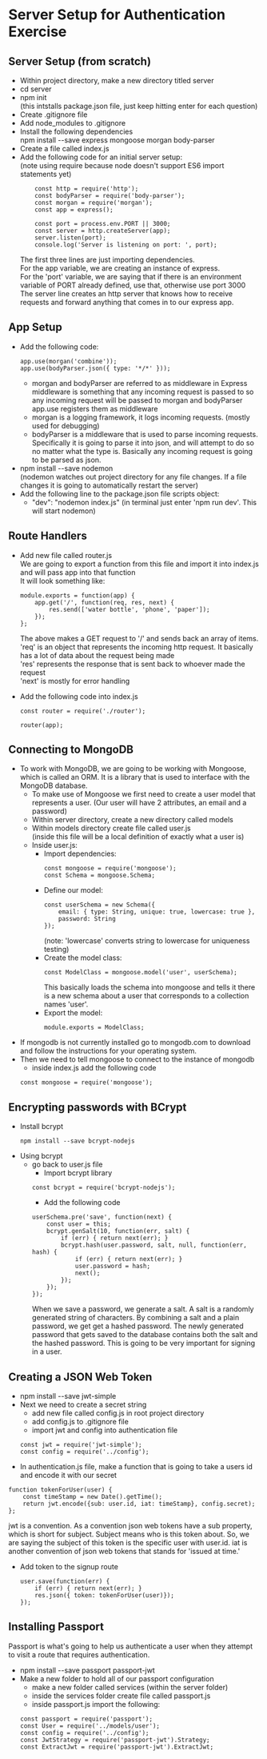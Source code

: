 # Server Setup for Authentication Exercise

## Server Setup (from scratch)  

- Within project directory, make a new directory titled server
- cd server
- npm init  
    (this intstalls package.json file, just keep hitting enter for each question)
- Create .gitignore file
- Add node_modules to .gitignore
- Install the following dependencies  
    npm install --save express mongoose morgan body-parser
- Create a file called index.js
- Add the following code for an initial server setup:  
    (note using require because node doesn't support ES6 import statements yet)  
    ```const express = require('express');
        const http = require('http');
        const bodyParser = require('body-parser');
        const morgan = require('morgan');
        const app = express();

        const port = process.env.PORT || 3000;
        const server = http.createServer(app);
        server.listen(port);
        console.log('Server is listening on port: ', port);
    ```
    The first three lines are just importing dependencies.  
    For the app variable, we are creating an instance of express.  
    For the 'port' variable, we are saying that if there is an environment variable of PORT already defined, use that, otherwise use port 3000  
    The server line creates an http server that knows how to receive requests and forward anything that comes in to our express app.

## App Setup
- Add the following code:
    ```
    app.use(morgan('combine'));
    app.use(bodyParser.json({ type: '*/*' }));
    ```
    - morgan and bodyParser are referred to as middleware in Express middleware is something that any incoming request is passed to so any incoming request will be passed to morgan and bodyParser app.use registers them as middleware
    - morgan is a logging framework, it logs incoming requests. (mostly used for debugging)
    - bodyParser is a middleware that is used to parse incoming requests. Specifically it is going to parse it into json, and will attempt to do so no matter what the type is. Basically any incoming request is going to be parsed as json.
- npm install --save nodemon  
    (nodemon watches out project directory for any file changes. If a file changes it is going to automatically restart the server)
- Add the following line to the package.json file scripts object:  
    - "dev": "nodemon index.js"
        (in terminal just enter 'npm run dev'. This will start nodemon)

## Route Handlers
- Add new file called router.js  
    We are going to export a function from this file and import it into index.js and will pass app into that function  
    It will look something like:  
    ```
    module.exports = function(app) {
        app.get('/', function(req, res, next) {
            res.send(['water bottle', 'phone', 'paper']);
        });
    };
    ```
    The above makes a GET request to '/' and sends back an array of items.  
    'req' is an object that represents the incoming http request. It basically has a lot of data about the request being made  
    'res' represents the response that is sent back to whoever made the request  
    'next' is mostly for error handling

- Add the following code into index.js 
    ```
    const router = require('./router');

    router(app);
    ```
## Connecting to MongoDB
- To work with MongoDB, we are going to be working with Mongoose, which is called an ORM.  It is a library that is used to interface with the MongoDB database.
    - To make use of Mongoose we first need to create a user model that represents a user. (Our user will have 2 attributes, an email and a password)
    - Within server directory, create a new directory called models
    - Within models directory create file called user.js  
    (inside this file will be a local definition of exactly what a user is)
    - Inside user.js:
        - Import dependencies:  
            ```
            const mongoose = require('mongoose');
            const Schema = mongoose.Schema;
            ```
        - Define our model:  
            ```
            const userSchema = new Schema({
                email: { type: String, unique: true, lowercase: true },
                password: String
            });
            ```
            (note: 'lowercase' converts string to lowercase for uniqueness testing)
        - Create the model class:  
            ```
            const ModelClass = mongoose.model('user', userSchema);
            ```
            This basically loads the schema into mongoose  and tells it there is a new schema about a user that corresponds to a collection names 'user'.
        - Export the model:
            ```
            module.exports = ModelClass;
            ```
- If mongodb is not currently installed go to mongodb.com to download and follow the instructions for your operating system.
- Then we need to tell mongoose to connect to the instance of mongodb  
     - inside index.js add the following code
     ```
     const mongoose = require('mongoose');

## Encrypting passwords with BCrypt
- Install bcrypt  
    ```
    npm install --save bcrypt-nodejs
    ```
- Using bcrypt  
    - go back to user.js file
        - Import bcrypt library
        ```
        const bcrypt = require('bcrypt-nodejs');
        ```
        - Add the following code  
        ```
        userSchema.pre('save', function(next) {
            const user = this;
            bcrypt.genSalt(10, function(err, salt) {
                if (err) { return next(err); }
                bcrypt.hash(user.password, salt, null, function(err, hash) {
                    if (err) { return next(err); }
                    user.password = hash;
                    next();
                });
            });
        });
        ```
        When we save a password, we generate a salt.  A salt is a randomly generated string of characters.  By combining a salt and a plain password, we get get a hashed password.  The newly generated password that gets saved to the database contains both the salt and the hashed password.  This is going to be very important for signing in a user.
## Creating a JSON Web Token
- npm install --save jwt-simple
- Next we need to create a secret string  
    - add new file called config.js in root project directory
    - add config.js to .gitignore file
    - import jwt and config into authentication file
    ```
    const jwt = require('jwt-simple');
    const config = require('../config');
    ```
- In authentication.js file, make a function that is going to take a users id and encode it with our secret
```
function tokenForUser(user) {
    const timeStamp = new Date().getTime();
    return jwt.encode({sub: user.id, iat: timeStamp}, config.secret);
};
```
jwt is a convention.  As a convention json web tokens have a sub property, which is short for subject. Subject means who is this token about. So, we are saying the subject of this token is the specific user with user.id. iat is another convention of json web tokens that stands for 'issued at time.'
- Add token to the signup route  
    ```
    user.save(function(err) {
        if (err) { return next(err); }
        res.json({ token: tokenForUser(user)});
    });
    ```
## Installing Passport  
Passport is what's going to help us authenticate a user when they attempt to visit a route that requires authentication.
- npm install --save passport passport-jwt
- Make a new folder to hold all of our passport configuration  
    - make a new folder called services (within the server folder)
    - inside the services folder create file called passport.js
    - inside passport.js import the following:  
    ```
    const passport = require('passport');
    const User = require('../models/user');
    const config = require('../config');
    const JwtStrategy = require('passport-jwt').Strategy;
    const ExtractJwt = require('passport-jwt').ExtractJwt;
    ```

